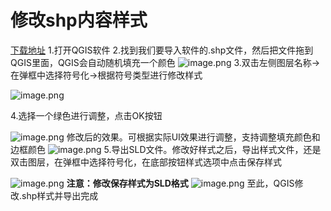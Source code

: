 # 修改shp内容样式
[下载地址](https://qgis.org/zh-Hans/site/)
1.打开QGIS软件
2.找到我们要导入软件的.shp文件，然后把文件拖到QGIS里面，QGIS会自动随机填充一个颜色
![image.png](https://p3-juejin.byteimg.com/tos-cn-i-k3u1fbpfcp/450beb907eb0437ba423f43dfa795fb5~tplv-k3u1fbpfcp-watermark.image?)
3.双击左侧图层名称->在弹框中选择符号化->根据符号类型进行修改样式

![image.png](https://p3-juejin.byteimg.com/tos-cn-i-k3u1fbpfcp/c19a85b905ae4ee89473617d5b8cf01b~tplv-k3u1fbpfcp-watermark.image?)

4.选择一个绿色进行调整，点击OK按钮

![image.png](https://p3-juejin.byteimg.com/tos-cn-i-k3u1fbpfcp/8165d9063f9c427097b0185ce9886ea5~tplv-k3u1fbpfcp-watermark.image?)
修改后的效果。可根据实际UI效果进行调整，支持调整填充颜色和边框颜色
![image.png](https://p3-juejin.byteimg.com/tos-cn-i-k3u1fbpfcp/f8643ec9c64c4afa9e9e6d20c9719ead~tplv-k3u1fbpfcp-watermark.image?)
5.导出SLD文件。修改好样式之后，导出样式文件，还是双击图层，在弹框中选择符号化，在底部按钮样式选项中点击保存样式

![image.png](https://p1-juejin.byteimg.com/tos-cn-i-k3u1fbpfcp/54a65addb7104682bc5a255cdb361af5~tplv-k3u1fbpfcp-watermark.image?)
**注意：修改保存样式为SLD格式**
![image.png](https://p9-juejin.byteimg.com/tos-cn-i-k3u1fbpfcp/e5cc92cb244348cbb8c8fdb1f11a9982~tplv-k3u1fbpfcp-watermark.image?)
至此，QGIS修改.shp样式并导出完成